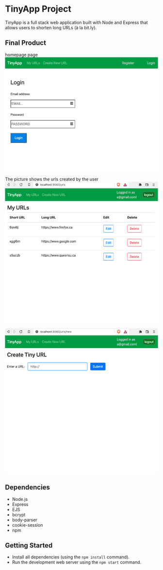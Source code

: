 # TinyApp Project

TinyApp is a full stack web application built with Node and Express that allows users to shorten long URLs (à la bit.ly).

## Final Product

homepage page
!["This page is presented when the user has not logged-in"](https://github.com/AlexThon/tinyapp/blob/master/doc/home-page.png)


The picture shows the urls created by the user
!["This picture shows the urls created by the user"](https://github.com/AlexThon/tinyapp/blob/master/doc/urls.png)

!["The field takes and a long url and creates a tiny url from that after submission"](https://github.com/AlexThon/tinyapp/blob/master/doc/createTinyUrl.png)

## Dependencies

- Node.js
- Express
- EJS
- bcrypt
- body-parser
- cookie-session
- npm

## Getting Started

- Install all dependencies (using the `npm install` command).
- Run the development web server using the `npm start` command.
